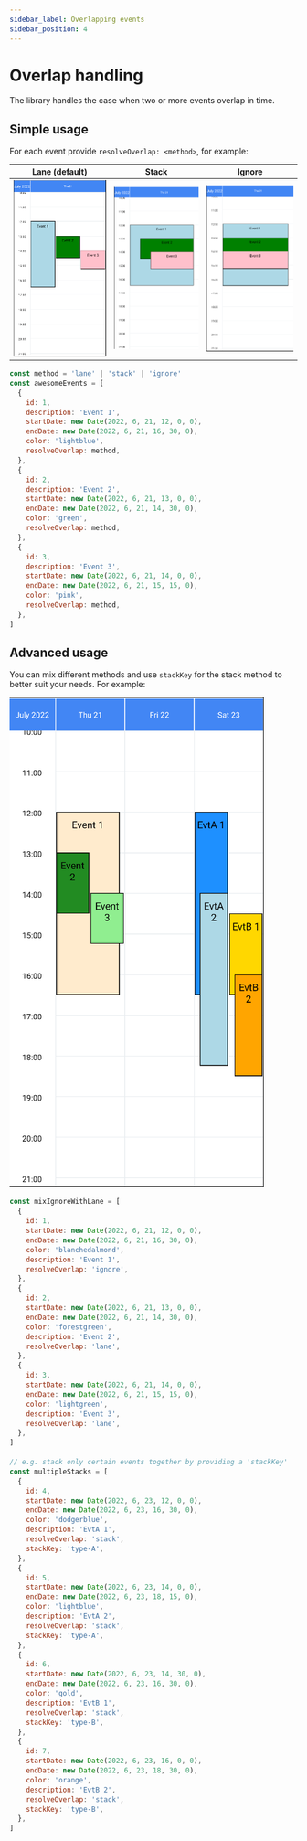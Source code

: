 ```yaml
---
sidebar_label: Overlapping events
sidebar_position: 4
---
```


# Overlap handling

The library handles the case when two or more events overlap in time.

## Simple usage

For each event provide `resolveOverlap: <method>`, for example:


|               Lane (default)               |                    Stack                     |                     Ignore                     |
| :----------------------------------------: | :------------------------------------------: | :--------------------------------------------: |
| ![lane](./img/overlap/simple-lane.png) | ![stack](./img/overlap/simple-stack.png) | ![ignore](./img/overlap/simple-ignore.png) |


```js
const method = 'lane' | 'stack' | 'ignore'
const awesomeEvents = [
  {
    id: 1,
    description: 'Event 1',
    startDate: new Date(2022, 6, 21, 12, 0, 0),
    endDate: new Date(2022, 6, 21, 16, 30, 0),
    color: 'lightblue',
    resolveOverlap: method,
  },
  {
    id: 2,
    description: 'Event 2',
    startDate: new Date(2022, 6, 21, 13, 0, 0),
    endDate: new Date(2022, 6, 21, 14, 30, 0),
    color: 'green',
    resolveOverlap: method,
  },
  {
    id: 3,
    description: 'Event 3',
    startDate: new Date(2022, 6, 21, 14, 0, 0),
    endDate: new Date(2022, 6, 21, 15, 15, 0),
    color: 'pink',
    resolveOverlap: method,
  },
]
```

## Advanced usage

You can mix different methods and use `stackKey` for the stack method to better suit your needs. For example:

![mix](./img/overlap/advanced-mix.png)

```js
const mixIgnoreWithLane = [
  {
    id: 1,
    startDate: new Date(2022, 6, 21, 12, 0, 0),
    endDate: new Date(2022, 6, 21, 16, 30, 0),
    color: 'blanchedalmond',
    description: 'Event 1',
    resolveOverlap: 'ignore',
  },
  {
    id: 2,
    startDate: new Date(2022, 6, 21, 13, 0, 0),
    endDate: new Date(2022, 6, 21, 14, 30, 0),
    color: 'forestgreen',
    description: 'Event 2',
    resolveOverlap: 'lane',
  },
  {
    id: 3,
    startDate: new Date(2022, 6, 21, 14, 0, 0),
    endDate: new Date(2022, 6, 21, 15, 15, 0),
    color: 'lightgreen',
    description: 'Event 3',
    resolveOverlap: 'lane',
  },
]

// e.g. stack only certain events together by providing a 'stackKey'
const multipleStacks = [
  {
    id: 4,
    startDate: new Date(2022, 6, 23, 12, 0, 0),
    endDate: new Date(2022, 6, 23, 16, 30, 0),
    color: 'dodgerblue',
    description: 'EvtA 1',
    resolveOverlap: 'stack',
    stackKey: 'type-A',
  },
  {
    id: 5,
    startDate: new Date(2022, 6, 23, 14, 0, 0),
    endDate: new Date(2022, 6, 23, 18, 15, 0),
    color: 'lightblue',
    description: 'EvtA 2',
    resolveOverlap: 'stack',
    stackKey: 'type-A',
  },
  {
    id: 6,
    startDate: new Date(2022, 6, 23, 14, 30, 0),
    endDate: new Date(2022, 6, 23, 16, 30, 0),
    color: 'gold',
    description: 'EvtB 1',
    resolveOverlap: 'stack',
    stackKey: 'type-B',
  },
  {
    id: 7,
    startDate: new Date(2022, 6, 23, 16, 0, 0),
    endDate: new Date(2022, 6, 23, 18, 30, 0),
    color: 'orange',
    description: 'EvtB 2',
    resolveOverlap: 'stack',
    stackKey: 'type-B',
  },
]
```
